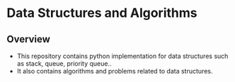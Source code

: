 # Data Structures and Algorithms


## Overview
- This repository contains python implementation for data structures such as stack, queue, priority queue..
- It also contains algorithms and problems related to data structures.
 
